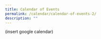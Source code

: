 ```yaml
---
title: Calendar of Events
permalink: /calendar/calendar-of-events-2/
description: ""
---
```

(insert google calendar)